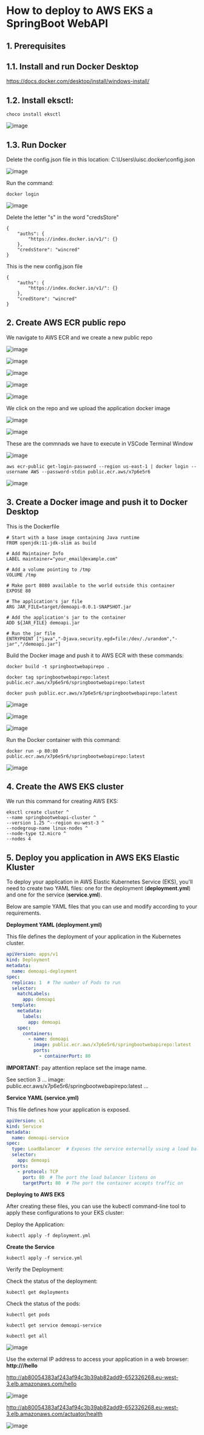 # How to deploy to AWS EKS a SpringBoot WebAPI

## 1. Prerequisites

## 1.1. Install and run Docker Desktop

https://docs.docker.com/desktop/install/windows-install/

## 1.2. Install **eksctl**:

```
choco install eksctl
```

![image](https://github.com/luiscoco/SpringBoot_Sample3-deploy_WebAPI-to-AWS_Kubernetes_EKS/assets/32194879/73e78a05-3ff8-4917-9be2-0a754145c199)

## 1.3. Run Docker 

Delete the config.json file in this location: C:\Users\luisc\.docker\config.json

![image](https://github.com/luiscoco/SpringBoot_Sample3-deploy_WebAPI-to-AWS_Kubernetes_EKS/assets/32194879/f77100a5-dd66-45e1-80ce-03273a5b799c)

Run the command:

```
docker login
```

![image](https://github.com/luiscoco/SpringBoot_Sample3-deploy_WebAPI-to-AWS_Kubernetes_EKS/assets/32194879/9149c4df-2a65-49da-905a-a4e036c25960)

Delete the letter "s" in the word "credsStore" 

```
{
	"auths": {
		"https://index.docker.io/v1/": {}
	},
	"credsStore": "wincred"
}
```

This is the new config.json file

```
{
	"auths": {
		"https://index.docker.io/v1/": {}
	},
	"credStore": "wincred"
}
```

## 2. Create AWS ECR public repo

We navigate to AWS ECR and we create a new public repo

![image](https://github.com/luiscoco/SpringBoot_Sample3-deploy_WebAPI-to-AWS_Kubernetes_EKS/assets/32194879/92d7a450-69f0-47ed-abde-9035fc19a41e)

![image](https://github.com/luiscoco/SpringBoot_Sample3-deploy_WebAPI-to-AWS_Kubernetes_EKS/assets/32194879/673202ed-1071-49e9-9a41-7fe01c081262)

![image](https://github.com/luiscoco/SpringBoot_Sample3-deploy_WebAPI-to-AWS_Kubernetes_EKS/assets/32194879/b91f2a00-0070-4589-a5a6-4fcf27e05f09)

![image](https://github.com/luiscoco/SpringBoot_Sample3-deploy_WebAPI-to-AWS_Kubernetes_EKS/assets/32194879/9c622b33-1183-41b5-b930-e6ad97514694)

![image](https://github.com/luiscoco/SpringBoot_Sample3-deploy_WebAPI-to-AWS_Kubernetes_EKS/assets/32194879/04aed621-6110-44c5-9c91-14b3d48f0dfe)

We click on the repo and we upload the application docker image

![image](https://github.com/luiscoco/SpringBoot_Sample3-deploy_WebAPI-to-AWS_Kubernetes_EKS/assets/32194879/67fd072b-daae-4e5b-9c57-0040e95d57c1)

![image](https://github.com/luiscoco/SpringBoot_Sample3-deploy_WebAPI-to-AWS_Kubernetes_EKS/assets/32194879/d515fcbe-c336-4d22-8bc9-352663afbb99)

These are the commnads we have to execute in VSCode Terminal Window

![image](https://github.com/luiscoco/SpringBoot_Sample3-deploy_WebAPI-to-AWS_Kubernetes_EKS/assets/32194879/aa15477f-9757-42c1-9bd7-f6f16a8b345f)

```
aws ecr-public get-login-password --region us-east-1 | docker login --username AWS --password-stdin public.ecr.aws/x7p6e5r6
```

![image](https://github.com/luiscoco/SpringBoot_Sample3-deploy_WebAPI-to-AWS_Kubernetes_EKS/assets/32194879/e379a11a-be44-4647-9e97-4618aa5541ff)

## 3. Create a Docker image and push it to Docker Desktop

This is the Dockerfile

```
# Start with a base image containing Java runtime
FROM openjdk:11-jdk-slim as build

# Add Maintainer Info
LABEL maintainer="your_email@example.com"

# Add a volume pointing to /tmp
VOLUME /tmp

# Make port 8080 available to the world outside this container
EXPOSE 80

# The application's jar file
ARG JAR_FILE=target/demoapi-0.0.1-SNAPSHOT.jar

# Add the application's jar to the container
ADD ${JAR_FILE} demoapi.jar

# Run the jar file
ENTRYPOINT ["java","-Djava.security.egd=file:/dev/./urandom","-jar","/demoapi.jar"]
```

Build the Docker image and push it to AWS ECR with these commands:

```
docker build -t springbootwebapirepo .

docker tag springbootwebapirepo:latest public.ecr.aws/x7p6e5r6/springbootwebapirepo:latest

docker push public.ecr.aws/x7p6e5r6/springbootwebapirepo:latest
```

![image](https://github.com/luiscoco/SpringBoot_Sample3-deploy_WebAPI-to-AWS_Kubernetes_EKS/assets/32194879/98d7c677-ad5a-49ee-b9ec-95d938172748)

![image](https://github.com/luiscoco/SpringBoot_Sample3-deploy_WebAPI-to-AWS_Kubernetes_EKS/assets/32194879/63d6274f-1667-4c63-a45f-c4c5d119404e)

![image](https://github.com/luiscoco/SpringBoot_Sample3-deploy_WebAPI-to-AWS_Kubernetes_EKS/assets/32194879/50363885-ea21-4414-84b4-8d008c48fca1)

Run the Docker container with this command:

```
docker run -p 80:80 public.ecr.aws/x7p6e5r6/springbootwebapirepo:latest
```

![image](https://github.com/luiscoco/SpringBoot_Sample3-deploy_WebAPI-to-AWS_Kubernetes_EKS/assets/32194879/f44caeb3-591f-4771-a13c-49d98c395710)

## 4. Create the AWS EKS cluster

We run this command for creating AWS EKS:

```
eksctl create cluster ^
--name springbootwebapi-cluster ^
--version 1.25 ^--region eu-west-3 ^
--nodegroup-name linux-nodes ^
--node-type t2.micro ^
--nodes 4
```

## 5. Deploy you application in AWS EKS Elastic Kluster 

To deploy your application in AWS Elastic Kubernetes Service (EKS), you'll need to create two YAML files: one for the deployment (**deployment.yml**) and one for the service (**service.yml**). 

Below are sample YAML files that you can use and modify according to your requirements.

**Deployment YAML (deployment.yml)**

This file defines the deployment of your application in the Kubernetes cluster.

```yaml
apiVersion: apps/v1
kind: Deployment
metadata:
  name: demoapi-deployment
spec:
  replicas: 1  # The number of Pods to run
  selector:
    matchLabels:
      app: demoapi
  template:
    metadata:
      labels:
        app: demoapi
    spec:
      containers:
        - name: demoapi
          image: public.ecr.aws/x7p6e5r6/springbootwebapirepo:latest
          ports:
            - containerPort: 80
```

**IMPORTANT**: pay attention replace set the image name.

See section  3
...
image: public.ecr.aws/x7p6e5r6/springbootwebapirepo:latest
...

**Service YAML (service.yml)**

This file defines how your application is exposed.

```yaml
apiVersion: v1
kind: Service
metadata:
  name: demoapi-service
spec:
  type: LoadBalancer  # Exposes the service externally using a load balancer
  selector:
    app: demoapi
  ports:
    - protocol: TCP
      port: 80  # The port the load balancer listens on
      targetPort: 80  # The port the container accepts traffic on
```

**Deploying to AWS EKS**

After creating these files, you can use the kubectl command-line tool to apply these configurations to your EKS cluster:

Deploy the Application:

```
kubectl apply -f deployment.yml
```

**Create the Service**

```
kubectl apply -f service.yml
```

Verify the Deployment:

Check the status of the deployment:

```
kubectl get deployments
```

Check the status of the pods:

```
kubectl get pods
```

```
kubectl get service demoapi-service
```

```
kubectl get all
```

![image](https://github.com/luiscoco/SpringBoot_Sample3-deploy_WebAPI-to-AWS_Kubernetes_EKS/assets/32194879/97d840ba-569d-4e17-804d-59bc0fce4073)

Use the external IP address to access your application in a web browser: **http://<EXTERNAL-IP>/hello**

http://ab80054383af243af94c3b39ab82add9-652326268.eu-west-3.elb.amazonaws.com/hello

![image](https://github.com/luiscoco/SpringBoot_Sample3-deploy_WebAPI-to-AWS_Kubernetes_EKS/assets/32194879/344f90f9-d523-475e-97a5-66debe15b6d7)

http://ab80054383af243af94c3b39ab82add9-652326268.eu-west-3.elb.amazonaws.com/actuator/health

![image](https://github.com/luiscoco/SpringBoot_Sample3-deploy_WebAPI-to-AWS_Kubernetes_EKS/assets/32194879/10948b78-74b0-4a47-aa6b-16903f22e05c)


